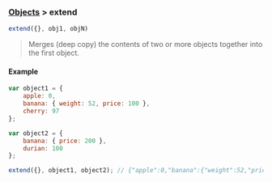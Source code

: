 ### [Objects](../) > extend

```js
extend({}, obj1, objN)
```

> Merges (deep copy) the contents of two or more objects together into the first object.

#### Example
```js
var object1 = {
    apple: 0,
    banana: { weight: 52, price: 100 },
    cherry: 97
};

var object2 = {
    banana: { price: 200 },
    durian: 100
};

extend({}, object1, object2); // {"apple":0,"banana":{"weight":52,"price":200},"cherry":97,"durian":100}
```
